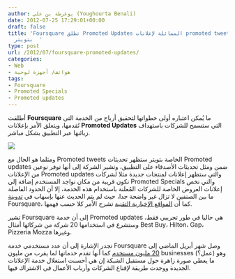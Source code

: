 ```yaml
---
author: يوغرطة بن علي (Youghourta Benali)
date: 2012-07-25 17:29:01+00:00
draft: false
title: 'Foursquare تطلق Promoted Updates المماثلة لإعلانات promoted tweets الخاصة
  بتويتر  '
type: post
url: /2012/07/foursquare-promoted-updates/
categories:
- Web
- هواتف/ أجهزة لوحية
tags:
- Foursquare
- Promoted Specials
- Promoted updates
---
```


أطلقت **Foursquare** ما يُمكن اعتباره أولى خطواتها لتحقيق أرباح من الخدمة التي تُقدمها، ويتعلق الأمر بإعلانات **Promoted Updates** التي ستسمح للشركات باستهداف زبائنها عبر التطبيق بشكل مباشر.




[![](http://www.it-scoop.com/wp-content/uploads/2012/07/foursquare-Promoted-Updates.jpg)
](http://www.it-scoop.com/wp-content/uploads/2012/07/foursquare-Promoted-Updates.jpg)




ومثلما هو الحال مع Promoted tweets الخاصة بتويتر ستظهر تحديثات Promoted updates ضمن ومثل تحديثات الأصدقاء على التطبيق، وتشير الشركة إلى أنها توفر نوعين من الإعلانات Promoted updates والتي ستظهر إعلانات لمنتجات جديدة مثلا لشركات تكون قريبة من مكان تواجد المستخدم إضافة إلى Promoted Specials والتي تخص إعلانات العروض الخاصة للشركات المُعلنة باستخدام هذه الخدمة، إلا أن الحدود الفاصلة ما بين الصنفين لا تزال غير واضحة جدا، حيث لم يتم الحديث عنها بإسهاب في [تدوينة](http://blog.foursquare.com/2012/07/25/introducing-promoted-updates-helping-you-discover-new-businesses-and-money-saving-specials-around-you/) Foursquare، كما أن [المواقع الإخبارية التقنية](http://techcrunch.com/2012/07/24/foursquare-rolls-out-its-first-money-making-feature-promoted-updates/) تشرح الأمر كلا حسب فهمها.




تشير Foursquare إلى أن خدمة Promoted updates هي حاليا في طور تجريبي فقط، وستشرع في استخدامها 20 شركة من شركائها أمثال Best Buy، Hilton، Gap، Pizzeria Mozza وغيرها.




تجدر الإشارة إلى أن عدد مستخدمي خدمة Foursquare وصل شهر أبريل الماضي إلى [20 مليون مستخدم](http://blog.foursquare.com/2012/04/16/happy-4sqday-from-team-foursquare-to-you/) كما أنها تقدم خدماتها لما يقرب من مليون businesses (عمل؟) وهو ما يعطي صورة زاهرة حول مستقبل الشبكة إن هي أحسنت استغلال خدمة الإعلانات الجديدة ووجدت طريقة لإقناع الشركات وأرباب الأعمال في الاشتراك فيها.
